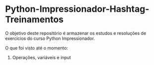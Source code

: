 # Python-Impressionador-Hashtag-Treinamentos

O objetivo deste repositório é armazenar os estudos e resoluções de exercícios do curso Python Impressionador.

O que foi visto até o momento:<br>

1. Operações, variáveis e input<br>

